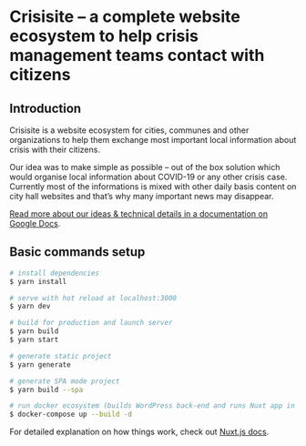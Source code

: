 # Crisisite – a complete website ecosystem to help crisis management teams contact with citizens

## Introduction

Crisisite is a website ecosystem for cities, communes and other organizations to help them exchange most important local information about crisis with their citizens.

Our idea was to make simple as possible – out of the box solution which would organise local information about COVID-19 or any other crisis case. Currently most of the informations is mixed with other daily basis content on city hall websites and that’s why many important news may disappear.

[Read more about our ideas & technical details in a documentation on Google Docs](https://docs.google.com/document/d/1s8sjNXSRdiYaO02y-mWCWHxW-udl1G5MU9eDY9hPN7A/edit?usp=sharing).

## Basic commands setup

```bash
# install dependencies
$ yarn install

# serve with hot reload at localhost:3000
$ yarn dev

# build for production and launch server
$ yarn build
$ yarn start

# generate static project
$ yarn generate

# generate SPA mode project
$ yarn build --spa

# run docker ecosystem (builds WordPress back-end and runs Nuxt app in SSR mode)
$ docker-compose up --build -d
```

For detailed explanation on how things work, check out [Nuxt.js docs](https://nuxtjs.org).
